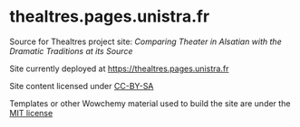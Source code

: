 # thealtres.pages.unistra.fr

Source for Thealtres project site: *Comparing Theater in Alsatian with the Dramatic Traditions at its Source*

Site currently deployed at https://thealtres.pages.unistra.fr

Site content licensed under [CC-BY-SA](./LICENSE.md)

Templates or other Wowchemy material used to build the site are under the [MIT license](./LICENSE.md)
